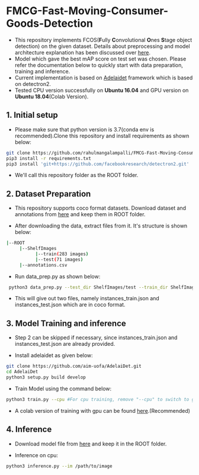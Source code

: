 # FMCG-Fast-Moving-Consumer-Goods-Detection

* This repository implements FCOS(**F**ully **C**onvolutional **O**nes **S**tage object detection) on the given dataset. Details about preprocessing and model architecture explanation has been discussed over [here](https://github.com/rahulmangalampalli/FMCG-Fast-Moving-Consumer-Goods-Detection/tree/main/training_colabs).
* Model which gave the best mAP score on test set was chosen. Please refer the documentation below to quickly start with data preparation, training and inference.
* Current implementation is based on [Adelaidet](https://github.com/aim-uofa/AdelaiDet) framework which is based on detectron2.
* Tested CPU version successfully on **Ubuntu 16.04** and GPU version on **Ubuntu 18.04**(Colab Version).

## 1. Initial setup

* Please make sure that python version is 3.7(conda env is recommended).Clone this repository and install requirements as shown below:
```bash
git clone https://github.com/rahulmangalampalli/FMCG-Fast-Moving-Consumer-Goods-Detection.git
pip3 install -r requirements.txt
pip3 install 'git+https://github.com/facebookresearch/detectron2.git' 
```
* We'll call this repository folder as the ROOT folder.

## 2. Dataset Preparation

* This repository supports coco format datasets. Download dataset and annotations from [here](https://drive.google.com/file/d/1_Mm1nQj7SFFSCbsXTcSqJh694-2CRPu9/view?usp=sharing) and keep them in ROOT folder. 

* After downloading the data, extract files from it. It's structure is shown below:
```bash
|--ROOT
     |--ShelfImages
           |--train(283 images)
           |--test(71 images)
     |--annotations.csv
```

* Run data_prep.py as shown below:

```bash
 python3 data_prep.py --test_dir ShelfImages/test --train_dir ShelfImages/train --csv_file annotations.csv
```
 
 * This will give out two files, namely instances_train.json and instances_test.json which are in coco format.

## 3. Model Training and inference

* Step 2 can be skipped if necessary, since instances_train.json and instances_test.json are already provided.

* Install adelaidet as given below:

```bash
git clone https://github.com/aim-uofa/AdelaiDet.git
cd AdelaiDet
python3 setup.py build develop
```
* Train Model using the command below:

```bash
python3 train.py --cpu #For cpu training, remove "--cpu" to switch to gpu
```
* A colab version of training with gpu can be found [here](https://github.com/rahulmangalampalli/FMCG-Fast-Moving-Consumer-Goods-Detection/blob/main/training_colabs/Grocery_FCOS_final.ipynb).(Recommended)

## 4. Inference

* Download model file from [here](https://drive.google.com/file/d/1-1DDG3GTOjV-kSrAIhVn5e8GU8Ofz-KP/view?usp=sharing) and keep it in the ROOT folder.

* Inference on cpu:

```bash
python3 inference.py --im /path/to/image
```
